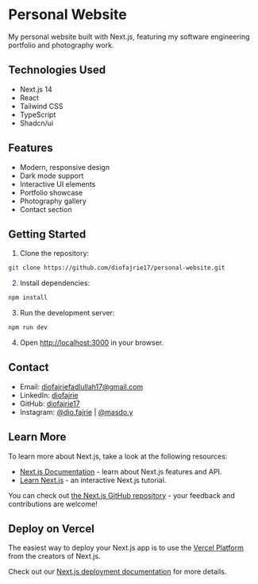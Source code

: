# Personal Website

My personal website built with Next.js, featuring my software engineering portfolio and photography work.

## Technologies Used

- Next.js 14
- React
- Tailwind CSS
- TypeScript
- Shadcn/ui

## Features

- Modern, responsive design
- Dark mode support
- Interactive UI elements
- Portfolio showcase
- Photography gallery
- Contact section

## Getting Started

1. Clone the repository:
```bash
git clone https://github.com/diofajrie17/personal-website.git
```

2. Install dependencies:
```bash
npm install
```

3. Run the development server:
```bash
npm run dev
```

4. Open [http://localhost:3000](http://localhost:3000) in your browser.

## Contact

- Email: diofajriefadlullah17@gmail.com
- LinkedIn: [diofajrie](https://www.linkedin.com/in/diofajrie/)
- GitHub: [diofajrie17](https://github.com/diofajrie17)
- Instagram: [@dio.fajrie](https://www.instagram.com/dio.fajrie/) | [@masdo.y](https://www.instagram.com/masdo.y/)

## Learn More

To learn more about Next.js, take a look at the following resources:

- [Next.js Documentation](https://nextjs.org/docs) - learn about Next.js features and API.
- [Learn Next.js](https://nextjs.org/learn) - an interactive Next.js tutorial.

You can check out [the Next.js GitHub repository](https://github.com/vercel/next.js) - your feedback and contributions are welcome!

## Deploy on Vercel

The easiest way to deploy your Next.js app is to use the [Vercel Platform](https://vercel.com/new?utm_medium=default-template&filter=next.js&utm_source=create-next-app&utm_campaign=create-next-app-readme) from the creators of Next.js.

Check out our [Next.js deployment documentation](https://nextjs.org/docs/app/building-your-application/deploying) for more details.
